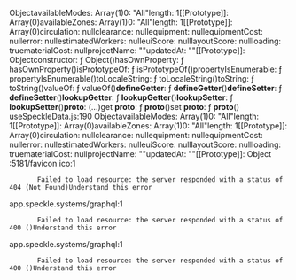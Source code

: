 ObjectavailableModes: Array(1)0: "All"length: 1[[Prototype]]: Array(0)availableZones: Array(1)0: "All"length: 1[[Prototype]]: Array(0)circulation: nullclearance: nullequipment: nullequipmentCost: nullerror: nullestimatedWorkers: nulleuiScore: nulllayoutScore: nullloading: truematerialCost: nullprojectName: ""updatedAt: ""[[Prototype]]: Objectconstructor: ƒ Object()hasOwnProperty: ƒ hasOwnProperty()isPrototypeOf: ƒ isPrototypeOf()propertyIsEnumerable: ƒ propertyIsEnumerable()toLocaleString: ƒ toLocaleString()toString: ƒ toString()valueOf: ƒ valueOf()__defineGetter__: ƒ __defineGetter__()__defineSetter__: ƒ __defineSetter__()__lookupGetter__: ƒ __lookupGetter__()__lookupSetter__: ƒ __lookupSetter__()__proto__: (...)get __proto__: ƒ __proto__()set __proto__: ƒ __proto__()
useSpeckleData.js:190 ObjectavailableModes: Array(1)0: "All"length: 1[[Prototype]]: Array(0)availableZones: Array(1)0: "All"length: 1[[Prototype]]: Array(0)circulation: nullclearance: nullequipment: nullequipmentCost: nullerror: nullestimatedWorkers: nulleuiScore: nulllayoutScore: nullloading: truematerialCost: nullprojectName: ""updatedAt: ""[[Prototype]]: Object
:5181/favicon.ico:1 
            
            
           Failed to load resource: the server responded with a status of 404 (Not Found)Understand this error
app.speckle.systems/graphql:1 
            
            
           Failed to load resource: the server responded with a status of 400 ()Understand this error
app.speckle.systems/graphql:1 
            
            
           Failed to load resource: the server responded with a status of 400 ()Understand this error